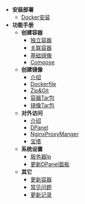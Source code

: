 * **安装部署**
  * [Docker安装](zh-cn/install/docker.md)
* **功能手册**
  * **创建容器**
    * [独立容器](zh-cn/manual/container-create.md)
    * [关联容器](zh-cn/manual/container-create-link.md)
    * [基础镜像](zh-cn/manual/container-create-image.md)
    * [Compose](zh-cn/manual/container-create-compose.md)
  * **创建镜像**
    * [介绍](zh-cn/manual/image-create.md)
    * [Dockerfile](zh-cn/manual/image-create-dockerfile.md)
    * [Zip&Git](zh-cn/manual/image-create-zip.md)
    * [容器Tar包](zh-cn/manual/image-create-container.md)
    * [镜像Tar包](zh-cn/manual/image-create-image.md)
  * **对外访问**
    * [介绍](zh-cn/manual/container-domain.md)
    * [DPanel](zh-cn/manual/container-domain-dpanel.md)
    * [NginxProxyManger](zh-cn/manual/container-domain-npm.md)
    * [宝塔](zh-cn/manual/container-domain-bt.md)
  * **系统设置**
    * [服务器Ip](zh-cn/manual/setting-server.md)
    * [更新DPanel面板](zh-cn/manual/setting-upgrade.md)
  * **其它**
    * [更新容器](zh-cn/manual/container-update.md)
    * [常见问题](zh-cn/manual/qa.md)
    * [更新记录](zh-cn/manual/upgrade.md)